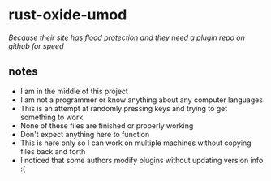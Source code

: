 
# rust-oxide-umod

*Because their site has flood protection and they need a plugin repo on github for speed*
## notes
* I am in the middle of this project
* I am not a programmer or know anything about  any computer languages
* This is an attempt at randomly pressing keys and trying to get something to work
* None of these files are finished or properly working
* Don't expect anything here to function
* This is here only so I can work on multiple machines without copying files back and forth
* I noticed that some authors modify plugins without updating version info :(


